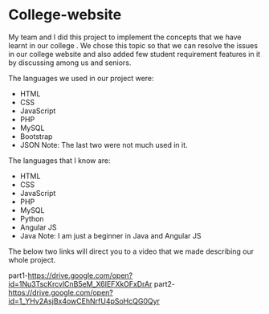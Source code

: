 # College-website

My team and I did this project to implement the concepts that we have learnt in our college . We chose this topic so that we can resolve the issues in our college website and also added few student requirement features in it by discussing among us and seniors.

The languages we used in our project were:
 *  HTML
 *  CSS
 *  JavaScript
 *  PHP
 *  MySQL
 *  Bootstrap   
 *  JSON
Note: The last two were not much used in it.

The languages that I know are:
 *  HTML
 *  CSS
 *  JavaScript
 *  PHP
 *  MySQL
 *  Python
 *  Angular JS
 *  Java
Note: I am just a beginner in Java and Angular JS



The below two links will direct you to a video that we made describing our whole project. 

part1-https://drive.google.com/open?id=1Nu3TscKrcvlCnB5eM_X6IEFXkOFxDrAr
part2-https://drive.google.com/open?id=1_YHv2AsjBx4owCEhNrfU4pSoHcQG0Qyr


